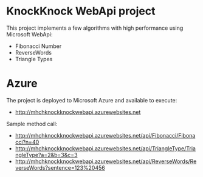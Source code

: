 # KnockKnock WebApi project
This project implements a few algorithms with high performance using Microsoft WebApi:
- Fibonacci Number
- ReverseWords
- Triangle Types

# Azure
The project is deployed to Microsoft Azure and available to execute:  
- http://mhchknockknockwebapi.azurewebsites.net

Sample method call:  
- http://mhchknockknockwebapi.azurewebsites.net/api/Fibonacci/Fibonacci?n=40
- http://mhchknockknockwebapi.azurewebsites.net/api/TriangleType/TriangleType?a=2&b=3&c=3
- http://mhchknockknockwebapi.azurewebsites.net/api/ReverseWords/ReverseWords?sentence=123%20456
